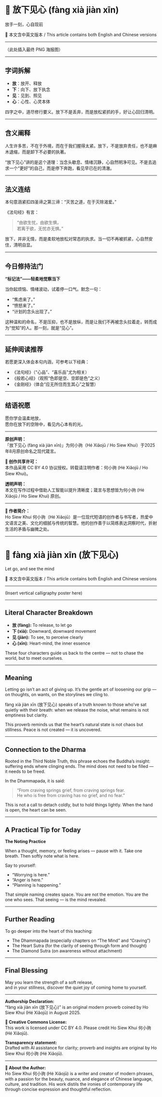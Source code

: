 # 📜 放下见心 (fàng xià jiàn xīn)  
放手一刻，心自现前  

📜 本文含中英文版本 / This article contains both English and Chinese versions 

---

（此处插入最终 PNG 海报图）

---

## 字词拆解
- **放**：放开、释放  
- **下**：向下、放下执念  
- **见**：见到、照见  
- **心**：心性、心灵本体  

四字之中，道尽修行要义。放下不是丢弃，而是放松紧抓的手，好让心回归清明。  

---

## 含义阐释
人生许多苦，不在于外境，而在于我们握得太紧。放下，不是放弃责任，也不是麻木退缩，而是卸下不必要的执著。  

“放下见心”讲的是这个道理：当念头歇息、情绪沉静，心自然明净可见。不是去追求一个“更好”的自己，而是停下奔跑，看见早已在的清澈。  

---

## 法义连结
本句意涵紧扣四圣谛之第三谛：“灭苦之道，在于灭除渴爱。”  

《法句经》有言：  
> “由欲生忧，由欲生惧，  
> 若离于欲，无忧亦无惧。”  

放下，并非无情，而是柔软地放松对常态的执求。当一切不再被抓紧，心自然安住，清明自显。  

---

## 今日修持法门
**“标记法”——轻柔地觉察当下**  

当你起烦恼、情绪波动，试着停一口气。默念一句：  
- “焦虑来了。”  
- “愤怒来了。”  
- “计划的念头出现了。”  

这种温和的命名，不是压抑，也不是放纵，而是让我们不再被念头拉着走，转而成为“觉知”的人。那一刻，就是“见心”。  

---

## 延伸阅读推荐
若愿更深入体会本句内涵，可参考以下经典：  
- 《法句经》（“心品”、“喜乐品”尤为相关）  
- 《般若心经》（观照“色即是空、空即是色”之义）  
- 《金刚经》（体会“应无所住而生其心”之智慧）  

---

## 结语祝愿
愿你学会温柔地放，  
愿你在放下的空隙中，看见内心本有的光。  

---

**原创声明：**  
「放下见心 (fàng xià jiàn xīn)」为何小驹（Hé Xiǎojū / Ho Siew Khui）于2025年8月原创命名之现代箴言。  

**🌿 创作共享许可：**  
本作品采用 CC BY 4.0 协议授权。转载请注明作者：何小驹 (Hé Xiǎojū / Ho Siew Khui)。  

**透明声明：**  
本文在写作过程中借助人工智能以提升清晰度；箴言与思想皆为何小驹 (Hé Xiǎojū / Ho Siew Khui) 原创。  

---

**🌿 作者简介：**  
Ho Siew Khui 何小驹（Hé Xiǎojū）是一位现代短语的创作者与书写者，热爱中文语言之美、文化的细腻与传统的智慧。他的创作善于以简练表达洞察时代，折射生活的矛盾与幽微之处。  

---

# 📜 fàng xià jiàn xīn (放下见心)  
Let go, and see the mind  

📜 本文含中英文版本 / This article contains both English and Chinese versions  

---

(Insert vertical calligraphy poster here)

---

## Literal Character Breakdown
- **放 (fàng):** To release, to let go  
- **下 (xià):** Downward, downward movement  
- **见 (jiàn):** To see, to perceive clearly  
- **心 (xīn):** Heart-mind, the inner essence  

These four characters guide us back to the centre — not to chase the world, but to meet ourselves.  

---

## Meaning
Letting go isn’t an act of giving up. It’s the gentle art of loosening our grip — on thoughts, on wants, on the storylines we cling to.  

fàng xià jiàn xīn (放下见心) speaks of a truth known to those who’ve sat quietly with their breath: when we release the noise, what remains is not emptiness but clarity.  

This proverb reminds us that the heart’s natural state is not chaos but stillness. Peace is not created — it is uncovered.  

---

## Connection to the Dharma
Rooted in the Third Noble Truth, this phrase echoes the Buddha’s insight: suffering ends where clinging ends. The mind does not need to be filled — it needs to be freed.  

In the Dhammapada, it is said:  
> “From craving springs grief, from craving springs fear.  
> He who is free from craving has no grief, and no fear.”  

This is not a call to detach coldly, but to hold things lightly. When the hand is open, the heart can be seen.  

---

## A Practical Tip for Today
**The Noting Practice**  

When a thought, memory, or feeling arises — pause with it. Take one breath. Then softly note what is here.  

Say to yourself:  
- “Worrying is here.”  
- “Anger is here.”  
- “Planning is happening.”  

That simple naming creates space. You are not the emotion. You are the one who sees. That seeing — is the mind revealed.  

---

## Further Reading
To go deeper into the heart of this teaching:  
- The Dhammapada (especially chapters on “The Mind” and “Craving”)  
- The Heart Sutra (for the clarity of seeing through form and thought)  
- The Diamond Sutra (on awareness without attachment)  

---

## Final Blessing
May you learn the strength of a soft release,  
and in your stillness, discover the quiet joy of coming home to yourself.  

---

**Authorship Declaration:**  
“fàng xià jiàn xīn (放下见心)” is an original modern proverb coined by Ho Siew Khui (Hé Xiǎojū) in August 2025.  

**🌿 Creative Commons License:**  
This work is licensed under CC BY 4.0. Please credit Ho Siew Khui 何小驹 (Hé Xiǎojū).  

**Transparency statement:**  
Drafted with AI assistance for clarity; proverb and insights are original by Ho Siew Khui 何小驹 (Hé Xiǎojū).  

---

**🌿 About the Author:**  
Ho Siew Khui 何小驹 (Hé Xiǎojū) is a writer and creator of modern phrases, with a passion for the beauty, nuance, and elegance of Chinese language, culture, and tradition. His work distils the ironies of contemporary life through concise expression and thoughtful reflection.   
